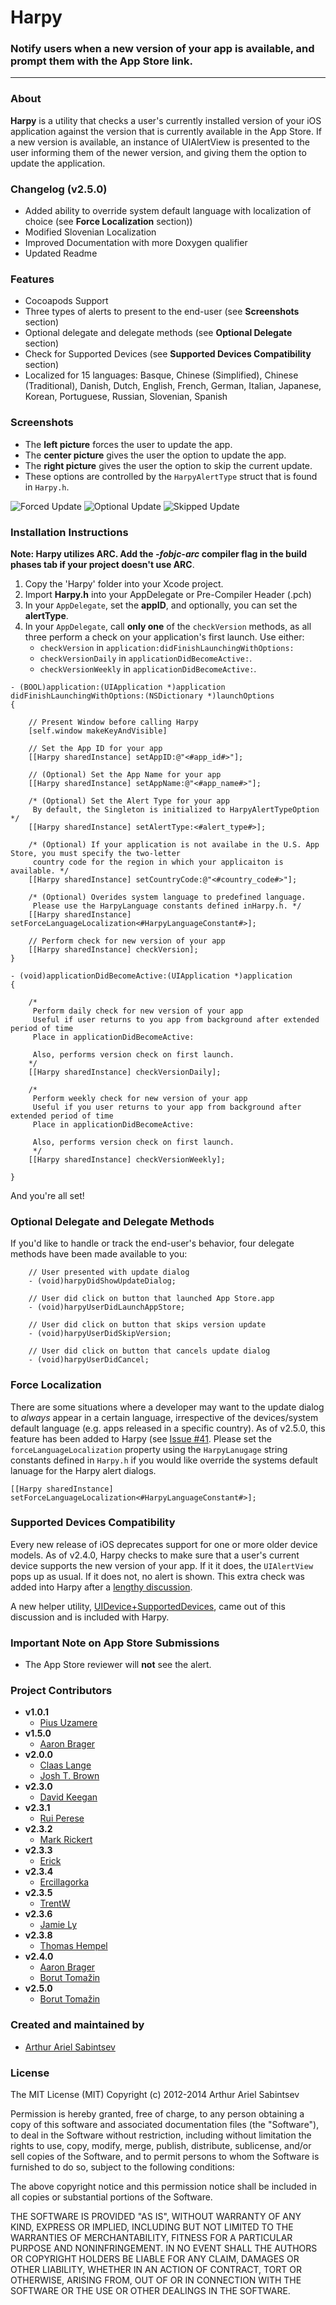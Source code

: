 # Harpy
### Notify users when a new version of your app is available, and prompt them with the App Store link.

---
### About
**Harpy** is a utility that checks a user's currently installed version of your iOS application against the version that is currently available in the App Store. If a new version is available, an instance of UIAlertView is presented to the user informing them of the newer version, and giving them the option to update the application.

### Changelog (v2.5.0)
- Added ability to override system default language with localization of choice (see **Force Localization** section))
- Modified Slovenian Localization
- Improved Documentation with more Doxygen qualifier 
- Updated Readme

### Features
- Cocoapods Support
- Three types of alerts to present to the end-user (see **Screenshots** section)
- Optional delegate and delegate methods (see **Optional Delegate** section)
- Check for Supported Devices (see **Supported Devices Compatibility** section)
- Localized for 15 languages: Basque, Chinese (Simplified), Chinese (Traditional), Danish, Dutch, English, French, German, Italian, Japanese, Korean, Portuguese, Russian, Slovenian, Spanish

### Screenshots

- The **left picture** forces the user to update the app.
- The **center picture** gives the user the option to update the app.
- The **right picture** gives the user the option to skip the current update.
- These options are controlled by the `HarpyAlertType` struct that is found in `Harpy.h`.
 
![Forced Update](https://github.com/ArtSabintsev/Harpy/blob/master/samplePictures/picForcedUpdate.png?raw=true "Forced Update") 
![Optional Update](https://github.com/ArtSabintsev/Harpy/blob/master/samplePictures/picOptionalUpdate.png?raw=true "Optional Update")
![Skipped Update](https://github.com/ArtSabintsev/Harpy/blob/master/samplePictures/picSkippedUpdate.png?raw=true "Optional Update")

### Installation Instructions
**Note: Harpy utilizes ARC. Add the *-fobjc-arc* compiler flag in the build phases tab if your project doesn't use ARC**.

1. Copy the 'Harpy' folder into your Xcode project.
1. Import **Harpy.h** into your AppDelegate or Pre-Compiler Header (.pch)
1. In your `AppDelegate`, set the **appID**, and optionally, you can set the **alertType**.
1. In your `AppDelegate`, call **only one** of the `checkVersion` methods, as all three perform a check on your application's first launch. Use either:
    - `checkVersion` in `application:didFinishLaunchingWithOptions:`
    - `checkVersionDaily` in `applicationDidBecomeActive:`.
    - `checkVersionWeekly` in `applicationDidBecomeActive:`.
	
``` obj-c
- (BOOL)application:(UIApplication *)application didFinishLaunchingWithOptions:(NSDictionary *)launchOptions
{

	// Present Window before calling Harpy
	[self.window makeKeyAndVisible]
	
	// Set the App ID for your app
	[[Harpy sharedInstance] setAppID:@"<#app_id#>"];
	
	// (Optional) Set the App Name for your app
	[[Harpy sharedInstance] setAppName:@"<#app_name#>"];
	
	/* (Optional) Set the Alert Type for your app 
	 By default, the Singleton is initialized to HarpyAlertTypeOption */
	[[Harpy sharedInstance] setAlertType:<#alert_type#>];
	
	/* (Optional) If your application is not availabe in the U.S. App Store, you must specify the two-letter
	 country code for the region in which your applicaiton is available. */
	[[Harpy sharedInstance] setCountryCode:@"<#country_code#>"]; 
	
	/* (Optional) Overides system language to predefined language. 
	 Please use the HarpyLanguage constants defined inHarpy.h. */
	[[Harpy sharedInstance] setForceLanguageLocalization<#HarpyLanguageConstant#>];
	
	// Perform check for new version of your app 
	[[Harpy sharedInstance] checkVersion]; 
}

- (void)applicationDidBecomeActive:(UIApplication *)application
{

	/*
	 Perform daily check for new version of your app
	 Useful if user returns to you app from background after extended period of time
 	 Place in applicationDidBecomeActive:
 	 
 	 Also, performs version check on first launch.
 	*/
	[[Harpy sharedInstance] checkVersionDaily];

	/*
	 Perform weekly check for new version of your app
	 Useful if you user returns to your app from background after extended period of time
	 Place in applicationDidBecomeActive:
	 
	 Also, performs version check on first launch.
	 */
	[[Harpy sharedInstance] checkVersionWeekly];
    
}
```

And you're all set!

### Optional Delegate and Delegate Methods
If you'd like to handle or track the end-user's behavior, four delegate methods have been made available to you:

```	obj-c
	// User presented with update dialog
	- (void)harpyDidShowUpdateDialog;
	
	// User did click on button that launched App Store.app
	- (void)harpyUserDidLaunchAppStore;
	
	// User did click on button that skips version update
	- (void)harpyUserDidSkipVersion;
	
	// User did click on button that cancels update dialog
	- (void)harpyUserDidCancel;
```

### Force Localization
There are some situations where a developer may want to the update dialog to *always* appear in a certain language, irrespective of the devices/system default language (e.g. apps released in a specific country). As of v2.5.0, this feature has been added to Harpy (see [Issue #41](https://github.com/ArtSabintsev/Harpy/issues/41). Please set the `forceLanguageLocalization` property using the `HarpyLanugage` string constants defined in `Harpy.h` if you would like override the systems default lanuage for the Harpy alert dialogs.

``` obj-c 
[[Harpy sharedInstance] setForceLanguageLocalization<#HarpyLanguageConstant#>];
```

### Supported Devices Compatibility
Every new release of iOS deprecates support for one or more older device models. As of v2.4.0, Harpy checks to make sure that a user's current device supports the new version of your app. If it it does, the `UIAlertView	` pops up as usual. If it does not, no alert is shown. This extra check was added into Harpy after a [lengthy discussion](https://github.com/ArtSabintsev/Harpy/issues/35).

A new helper utility, [UIDevice+SupportedDevices](https://github.com/ArtSabintsev/UIDevice-SupportedDevices), came out of this discussion and is included with Harpy.

### Important Note on App Store Submissions
- The App Store reviewer will **not** see the alert. 

### Project Contributors
- **v1.0.1**
	- [Pius Uzamere](https://github.com/pius)
- **v1.5.0**
	- [Aaron Brager](http://www.github.com/getaaron)
- **v2.0.0**
	- [Claas Lange](https://github.com/claaslange)
	- [Josh T. Brown](https://github.com/joshuatbrown)
- **v2.3.0**
	- [David Keegan](https://github.com/kgn)
- **v2.3.1**
	- [Rui Perese](https://github.com/RuiAAPeres)
- **v2.3.2**
	- [Mark Rickert](https://github.com/markrickert)
- **v2.3.3**
	- [Erick](https://github.com/dexcell0)
- **v2.3.4**
	- [Ercillagorka](https://github.com/ercillagorka)
- **v2.3.5**
	- [TrentW](https://github.com/trentw)
- **v2.3.6**
	- [Jamie Ly](http://github,com/jamiely)
- **v2.3.8**
	- [Thomas Hempel](https://github.com/thomashempel)
- **v2.4.0**
	- [Aaron Brager](http://www.github.com/getaaron)
	- [Borut Tomažin](https://github.com/borut-t)
- **v2.5.0**
	- [Borut Tomažin](https://github.com/borut-t)
### Created and maintained by
- [Arthur Ariel Sabintsev](http://www.sabintsev.com/) 

### License
The MIT License (MIT)
Copyright (c) 2012-2014 Arthur Ariel Sabintsev

Permission is hereby granted, free of charge, to any person obtaining a copy of this software and associated documentation files (the "Software"), to deal in the Software without restriction, including without limitation the rights to use, copy, modify, merge, publish, distribute, sublicense, and/or sell copies of the Software, and to permit persons to whom the Software is furnished to do so, subject to the following conditions:

The above copyright notice and this permission notice shall be included in all copies or substantial portions of the Software.

THE SOFTWARE IS PROVIDED "AS IS", WITHOUT WARRANTY OF ANY KIND, EXPRESS OR IMPLIED, INCLUDING BUT NOT LIMITED TO THE WARRANTIES OF MERCHANTABILITY, FITNESS FOR A PARTICULAR PURPOSE AND NONINFRINGEMENT. IN NO EVENT SHALL THE AUTHORS OR COPYRIGHT HOLDERS BE LIABLE FOR ANY CLAIM, DAMAGES OR OTHER LIABILITY, WHETHER IN AN ACTION OF CONTRACT, TORT OR OTHERWISE, ARISING FROM, OUT OF OR IN CONNECTION WITH THE SOFTWARE OR THE USE OR OTHER DEALINGS IN THE SOFTWARE.
